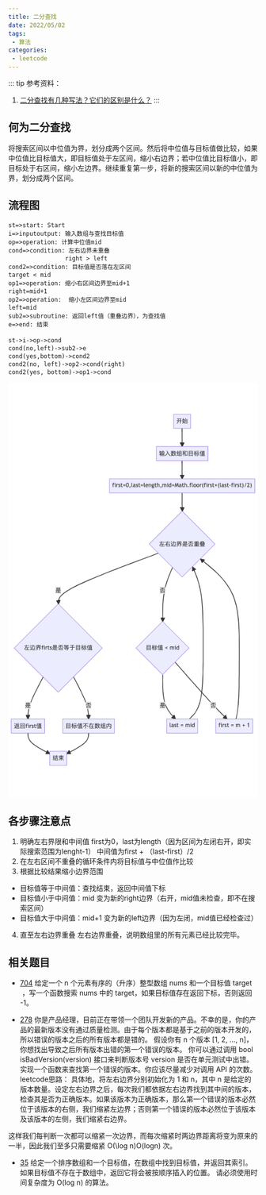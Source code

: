```yaml
---
title: 二分查找
date: 2022/05/02
tags:
 - 算法
categories:
 - leetcode
---
```

::: tip 参考资料：
1. [二分查找有几种写法？它们的区别是什么？](https://www.zhihu.com/question/36132386) 
::: 

## 何为二分查找
将搜索区间以中位值为界，划分成两个区间。然后将中位值与目标值做比较，如果中位值比目标值大，即目标值处于左区间，缩小右边界；若中位值比目标值小，即目标处于右区间，缩小左边界。继续重复第一步，将新的搜索区间以新的中位值为界，划分成两个区间。
## 流程图
```flow
st=>start: Start
i=>inputoutput: 输入数组与查找目标值
op=>operation: 计算中位值mid
cond=>condition: 左右边界未重叠
                right > left 
cond2=>condition: 目标值是否落在左区间
target < mid
op1=>operation: 缩小右区间边界至mid+1
right=mid+1
op2=>operation:  缩小左区间边界至mid
left=mid
sub2=>subroutine: 返回left值（重叠边界），为查找值
e=>end: 结束

st->i->op->cond
cond(no,left)->sub2->e
cond(yes,bottom)->cond2
cond2(no, left)->op2->cond(right)
cond2(yes, bottom)->op1->cond
```
![output](/img/flowchartbybinarysearch.png)

## 各步骤注意点
1. 明确左右界限和中间值
first为0，last为length（因为区间为左闭右开，即实际搜索范围为lenght-1）
中间值为first + （last-first）/2   
2. 在左右区间不重叠的循环条件内将目标值与中位值作比较
3. 根据比较结果缩小边界范围
 - 目标值等于中间值：查找结束，返回中间值下标
 - 目标值小于中间值：mid 变为新的right边界（右开，mid值未检查，即不在搜索区间）
 - 目标值大于中间值：mid+1 变为新的left边界（因为左闭，mid值已经检查过）
4. 直至左右边界重叠
左右边界重叠，说明数组里的所有元素已经比较完毕。

## 相关题目
- [704](https://leetcode-cn.com/problems/binary-search)
给定一个 n 个元素有序的（升序）整型数组 nums 和一个目标值 target  ，写一个函数搜索 nums 中的 target，如果目标值存在返回下标，否则返回 -1。

- [278](https://leetcode-cn.com/problems/first-bad-version/)
你是产品经理，目前正在带领一个团队开发新的产品。不幸的是，你的产品的最新版本没有通过质量检测。由于每个版本都是基于之前的版本开发的，所以错误的版本之后的所有版本都是错的。
假设你有 n 个版本 [1, 2, ..., n]，你想找出导致之后所有版本出错的第一个错误的版本。
你可以通过调用 bool isBadVersion(version) 接口来判断版本号 version 是否在单元测试中出错。实现一个函数来查找第一个错误的版本。你应该尽量减少对调用 API 的次数。
leetcode思路：
具体地，将左右边界分别初始化为 1 和 n，其中 n 是给定的版本数量。设定左右边界之后，每次我们都依据左右边界找到其中间的版本，检查其是否为正确版本。如果该版本为正确版本，那么第一个错误的版本必然位于该版本的右侧，我们缩紧左边界；否则第一个错误的版本必然位于该版本及该版本的左侧，我们缩紧右边界。

这样我们每判断一次都可以缩紧一次边界，而每次缩紧时两边界距离将变为原来的一半，因此我们至多只需要缩紧 O(\log n)O(logn) 次。

- [35](https://leetcode-cn.com/problems/search-insert-position)
给定一个排序数组和一个目标值，在数组中找到目标值，并返回其索引。如果目标值不存在于数组中，返回它将会被按顺序插入的位置。
请必须使用时间复杂度为 O(log n) 的算法。

